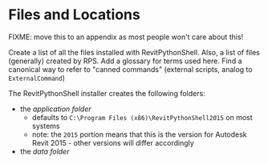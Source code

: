 # Files and Locations

FIXME: move this to an appendix as most people won't care about this!

Create a list of all the files installed with RevitPythonShell. Also, a list of files (generally) created by RPS. Add a glossary for terms used here. Find a canonical way to refer to "canned commands" (external scripts, analog to `ExternalCommand`)

The RevitPythonShell installer creates the following folders:

* the *application folder* 
  * defaults to `C:\Program Files (x86)\RevitPythonShell2015` on most systems
  * note: the `2015` portion means that this is the version for Autodesk Revit 2015 - other versions will differ accordingly
* the *data folder*

